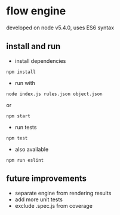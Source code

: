 # flow engine

developed on node v5.4.0, uses ES6 syntax

## install and run

- install dependencies

```npm install```

- run with

```node index.js rules.json object.json```

or

```npm start```

- run tests

```npm test```

- also available

```npm run eslint```

## future improvements

- separate engine from rendering results
- add more unit tests
- exclude .spec.js from coverage